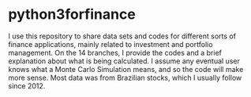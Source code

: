 # python3forfinance
I use this repository to share data sets and codes for different sorts of finance applications, mainly related to investment and portfolio management. 
On the 14 branches, I provide the codes and a brief explanation about what is being calculated. 
I assume any eventual user knows what a Monte Carlo Simulation means, and so the code will make more sense.
Most data was from Brazilian stocks, which I usually follow since 2012. 

